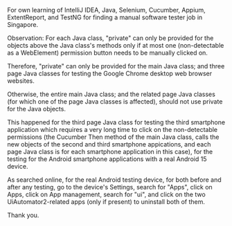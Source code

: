 For own learning of IntelliJ IDEA, Java, Selenium, Cucumber, Appium, ExtentReport, and TestNG for finding a manual software tester job in Singapore.

Observation:
For each Java class, "private" can only be provided for the objects above the Java class's methods only if at most one (non-detectable as a WebElement) permission button needs to be manually clicked on.

Therefore, "private" can only be provided for the main Java class; and three page Java classes for testing the Google Chrome desktop web browser websites.

Otherwise, the entire main Java class; and the related page Java classes (for which one of the page Java classes is affected), should not use private for the Java objects.

This happened for the third page Java class for testing the third smartphone application which requires a very long time to click on the non-detectable permissions (the Cucumber Then method of the main Java class, calls the new objects of the second and third smartphone appications, and each page Java class is for each smartphone application in this case), for the testing for the Android smartphone applications with a real Android 15 device.

As searched online, for the real Android testing device, for both before and after any testing, go to the device's Settings, search for "Apps", click on Apps, click on App management, search for "ui", and click on the two UiAutomator2-related apps (only if present) to uninstall both of them.

Thank you.
